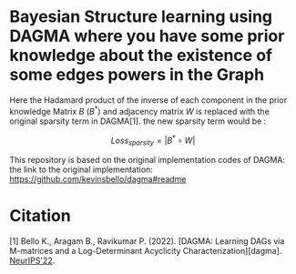 # Bayesian Structure learning using DAGMA where you have some prior knowledge about the existence of some edges powers in the Graph

  Here the Hadamard product of the inverse of each component in the prior knowledge Matrix $B$ ($B^{*}$) and adjacency matrix $W$ is replaced with the original sparsity term in 
  DAGMA[1].
  the new sparsity term would be :

   $$Loss_{sparsity} = |B^{*}\circ W|$$
  
This repository is based on the original implementation codes of DAGMA:
the link to the original implementation: https://github.com/kevinsbello/dagma#readme


# Citation
[1] Bello K., Aragam B., Ravikumar P. (2022). [DAGMA: Learning DAGs via M-matrices and a Log-Determinant Acyclicity Characterization][dagma]. [NeurIPS'22](https://nips.cc/Conferences/2022/). 
